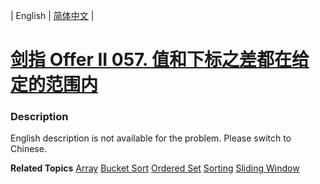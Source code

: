| English | [简体中文](README.md) |

# [剑指 Offer II 057. 值和下标之差都在给定的范围内](https://leetcode-cn.com/problems/7WqeDu)
 ### Description
<p>English description is not available for the problem. Please switch to Chinese.</p>

**Related Topics**  [Array](https://leetcode-cn.com/tag/array) [Bucket Sort](https://leetcode-cn.com/tag/bucket-sort) [Ordered Set](https://leetcode-cn.com/tag/ordered-set) [Sorting](https://leetcode-cn.com/tag/sorting) [Sliding Window](https://leetcode-cn.com/tag/sliding-window) 